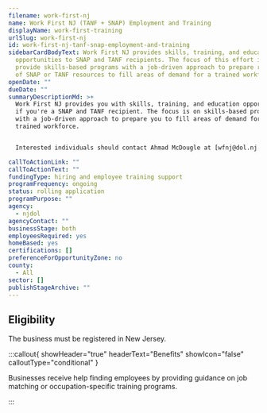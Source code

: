 ```yaml
---
filename: work-first-nj
name: Work First NJ (TANF + SNAP) Employment and Training
displayName: work-first-training
urlSlug: work-first-nj
id: work-first-nj-tanf-snap-employment-and-training
sidebarCardBodyText: Work First NJ provides skills, training, and education
  opportunities to SNAP and TANF recipients. The focus of this effort is to
  provide skills-based programs with a job-driven approach to prepare recipients
  of SNAP or TANF resources to fill areas of demand for a trained workforce.
openDate: ""
dueDate: ""
summaryDescriptionMd: >+
  Work First NJ provides you with skills, training, and education opportunities
  if you're a SNAP and TANF recipient. The focus is on skills-based programs
  with a job-driven approach to prepare you to fill areas of demand for a
  trained workforce. 


  Interested individuals should contact Ahmad McDougle at [wfnj@dol.nj.gov](mailto:wfnj@dol.nj.gov).

callToActionLink: ""
callToActionText: ""
fundingType: hiring and employee training support
programFrequency: ongoing
status: rolling application
programPurpose: ""
agency:
  - njdol
agencyContact: ""
businessStage: both
employeesRequired: yes
homeBased: yes
certifications: []
preferenceForOpportunityZone: no
county:
  - All
sector: []
publishStageArchive: ""
---
```


## Eligibility

The business must be registered in New Jersey.

:::callout{ showHeader="true" headerText="Benefits" showIcon="false" calloutType="conditional" }

Businesses receive help finding employees by providing guidance on job matching or occupation-specific training programs.

:::
